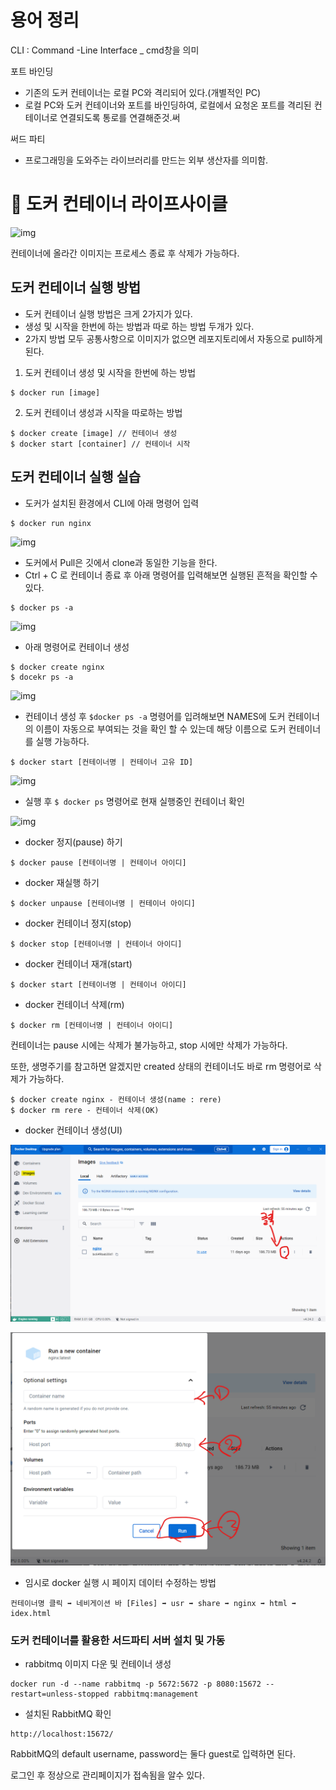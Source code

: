 # 용어 정리

CLI : Command -Line Interface _ cmd창을 의미

포트 바인딩

- 기존의 도커 컨테이너는 로컬 PC와 격리되어 있다.(개별적인 PC)
- 로컬 PC와 도커 컨테이너와 포트를 바인딩하여, 로컬에서 요청온 포트를 격리된 컨테이너로 연결되도록 통로를 연결해준것.써

써드 파티

- 프로그래밍을 도와주는 라이브러리를 만드는 외부 생산자를 의미함.

# 🚢 도커 컨테이너 라이프사이클

![img](https://nohitnorun.notion.site/image/https%3A%2F%2Fs3-us-west-2.amazonaws.com%2Fsecure.notion-static.com%2Fa07d86b3-9d72-4957-a967-a5ec54bdb92b%2FUntitled.png?table=block&id=80c120b2-5da3-42b6-bfad-e8e49afcf1b0&spaceId=93bcb278-6084-4807-9932-df65b17cb21a&width=2000&userId=&cache=v2)

컨테이너에 올라간 이미지는 프로세스 종료 후 삭제가 가능하다.


## 도커 컨테이너 실행 방법

- 도커 컨테이너 실행 방법은 크게 2가지가 있다.
- 생성 및 시작을 한번에 하는 방법과 따로 하는 방법 두개가 있다.
- 2가지 방법 모두 공통사항으로 이미지가 없으면 레포지토리에서 자동으로 pull하게 된다.

1. 도커 컨테이너 생성 및 시작을 한번에 하는 방법

```
$ docker run [image]
```

2. 도커 컨테이너 생성과 시작을 따로하는 방법

```
$ docker create [image] // 컨테이너 생성
$ docker start [container] // 컨테이너 시작
```



## 도커 컨테이너 실행 실습

- 도커가 설치된 환경에서 CLI에 아래 명령어 입력

```
$ docker run nginx
```

![img](https://nohitnorun.notion.site/image/https%3A%2F%2Fs3-us-west-2.amazonaws.com%2Fsecure.notion-static.com%2F0c30b613-21ac-45c9-9097-25beda6068f0%2FUntitled.png?table=block&id=107dfbdb-7e56-4fc5-9a47-3f9b60d967a2&spaceId=93bcb278-6084-4807-9932-df65b17cb21a&width=850&userId=&cache=v2)

- 도커에서 Pull은 깃에서 clone과 동일한 기능을 한다.
- Ctrl + C 로 컨테이너 종료 후 아래 명령어를 입력해보면 실행된 흔적을 확인할 수 있다.

```
$ docker ps -a
```

![img](https://nohitnorun.notion.site/image/https%3A%2F%2Fs3-us-west-2.amazonaws.com%2Fsecure.notion-static.com%2F91955089-6c23-4c4c-bf0d-3e98dda61835%2FUntitled.png?table=block&id=bdad1050-9a1b-4ead-8b28-127938a31d3f&spaceId=93bcb278-6084-4807-9932-df65b17cb21a&width=2000&userId=&cache=v2)

- 아래 명령어로 컨테이너 생성

```
$ docker create nginx
$ docekr ps -a
```

![img](https://nohitnorun.notion.site/image/https%3A%2F%2Fs3-us-west-2.amazonaws.com%2Fsecure.notion-static.com%2Fc84c1a76-ffa0-4e8f-98ae-15aa4f2c20c6%2FUntitled.png?table=block&id=05a30abf-4770-4b52-9428-e1a4e60bc99e&spaceId=93bcb278-6084-4807-9932-df65b17cb21a&width=1760&userId=&cache=v2)

- 컨테이너 생성 후 `$docker ps -a` 명령어를 입려해보면 NAMES에 도커 컨테이너의 이름이 자동으로 부여되는 것을 확인 할 수 있는데 해당 이름으로 도커 컨테이너를 실행 가능하다.

```
$ docker start [컨테이너명 | 컨테이너 고유 ID]
```

![img](https://nohitnorun.notion.site/image/https%3A%2F%2Fs3-us-west-2.amazonaws.com%2Fsecure.notion-static.com%2F43e47253-dacb-476b-8155-530b24906599%2FUntitled.png?table=block&id=0b2460e4-9049-4e87-a365-80d46949f7d3&spaceId=93bcb278-6084-4807-9932-df65b17cb21a&width=1780&userId=&cache=v2)

- 실행 후 `$ docker ps` 명령어로 현재 실행중인 컨테이너 확인

![img](https://nohitnorun.notion.site/image/https%3A%2F%2Fs3-us-west-2.amazonaws.com%2Fsecure.notion-static.com%2Fef76ee28-070d-4092-b3c0-adcf89d0398e%2FUntitled.png?table=block&id=f2d493aa-3fed-47a7-83d2-8b00e274b425&spaceId=93bcb278-6084-4807-9932-df65b17cb21a&width=1910&userId=&cache=v2)


- docker 정지(pause) 하기

```
$ docker pause [컨테이너명 | 컨테이너 아이디]
```


- docker 재실행 하기

```
$ docker unpause [컨테이너명 | 컨테이너 아이디]
```


- docker 컨테이너 정지(stop)

```
$ docker stop [컨테이너명 | 컨테이너 아이디]
```



- docker 컨테이너 재개(start)

```
$ docker start [컨테이너명 | 컨테이너 아이디]
```


- docker 컨테이너 삭제(rm)

```
$ docker rm [컨테이너명 | 컨테이너 아이디]
```


컨테이너는 pause 시에는 삭제가 불가능하고, stop 시에만 삭제가 가능하다.

또한, 생명주기를 참고하면 알겠지만 created 상태의 컨테이너도 바로 rm 명령어로 삭제가 가능하다.

```
$ docker create nginx - 컨테이너 생성(name : rere)
$ docker rm rere - 컨테이너 삭제(OK)
```


- docker 컨테이너 생성(UI)

![img](https://github.com/hyensukim/PlayData_class/blob/main/images/11%EC%9D%BC%EC%B0%A8/%EC%BB%A8%ED%85%8C%EC%9D%B4%EB%84%88%20%EC%83%9D%EC%84%B11.png?raw=true)

![img](https://github.com/hyensukim/PlayData_class/blob/main/images/11%EC%9D%BC%EC%B0%A8/%EC%BB%A8%ED%85%8C%EC%9D%B4%EB%84%88%20%EC%83%9D%EC%84%B12.png?raw=true)


- 임시로 docker 실행 시 페이지 데이터 수정하는 방법

```
컨테이너명 클릭 ➡️ 네비게이션 바 [Files] ➡️ usr ➡️ share ➡️ nginx ➡️ html ➡️ idex.html
```


### 도커 컨테이너를 활용한 서드파티 서버 설치 및 가동

- rabbitmq 이미지 다운 및 컨테이너 생성

```
docker run -d --name rabbitmq -p 5672:5672 -p 8080:15672 --restart=unless-stopped rabbitmq:management
```

- 설치된 RabbitMQ 확인

```
http://localhost:15672/
```

RabbitMQ의 default username, password는 둘다 guest로 입력하면 된다.

로그인 후 정상으로 관리페이지가 접속됨을 알수 있다.
